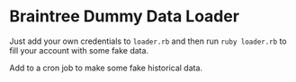 # Braintree Dummy Data Loader

Just add your own credentials to `loader.rb` and then run `ruby loader.rb` to fill your account with some fake data.

Add to a cron job to make some fake historical data.
